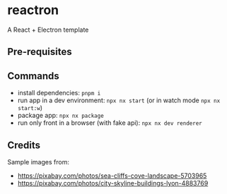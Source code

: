# reactron

A React + Electron template

## Pre-requisites

## Commands

- install dependencies: `pnpm i`
- run app in a dev environment: `npx nx start` (or in watch mode `npx nx start:w`)
- package app: `npx nx package`
- run only front in a browser (with fake api): `npx nx dev renderer`

## Credits

Sample images from:

- https://pixabay.com/photos/sea-cliffs-cove-landscape-5703965
- https://pixabay.com/photos/city-skyline-buildings-lyon-4883769
